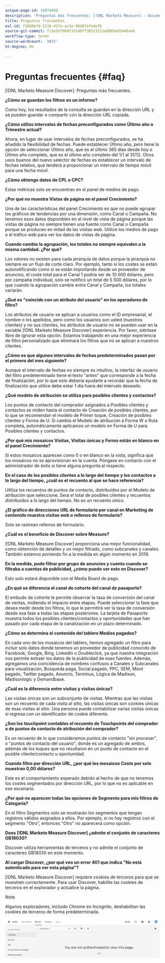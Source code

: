 ```yaml
---
unique-page-id: 18874660
description: 'Preguntas más frecuentes: [!DNL Marketo Measure] - Documentación del producto'
title: Preguntas frecuentes
exl-id: f1896bf8-2216-427e-ac3e-98d87efede76
source-git-commit: f13e55f009f33140ff36523212ed8b9ed5449a4d
workflow-type: tm+mt
source-wordcount: '1072'
ht-degree: 0%

---
```


# Preguntas frecuentes {#faq}

[!DNL Marketo Measure Discover]: Preguntas más frecuentes.

**¿Cómo se guardan los filtros en un informe?**

Como hoy, los resultados de la consulta se guardan en la dirección URL y se pueden guardar o compartir con la dirección URL copiada.

**¿Cómo utilizo intervalos de fechas preconfigurados como Último año o Trimestre actual?**

Ahora, en lugar de usar intervalos de fechas preconfigurados, se ha añadido la flexibilidad de fechas. Puede establecer Último año, pero tiene la opción de seleccionar Último año, que es el último 365 días desde hoy o Último año completo, que es el último año completo del 1/1 al 31/12. Otros usos buenos del nuevo selector de fechas es establecer un intervalo de fechas relativo, que tenderá a proporcionar un intervalo de tiempo móvil para una fecha móvil.

**¿Cómo obtengo datos de CPL o CPC?**

Estas métricas solo se encuentran en el panel de medios de pago.

**¿Por qué no muestra Vistas de página en el panel Crecimiento?**

Una de las características del panel Crecimiento es que no puede agrupar los gráficos de tendencias por una dimensión, como Canal o Campaña. No tenemos esos datos disponibles en el nivel de vista de página porque las vistas de página no siempre tienen una fuente como Canal o Campaña porque se producen en mitad de las visitas web. Utilice los medios de pago o el tráfico web para ver los datos de vistas de página.

**Cuando cambio la agrupación, los totales no siempre equivalen a la misma cantidad. ¿Por qué?**

Los valores no existen para cada jerarquía de datos porque la jerarquía no siempre es un flujo de corte claro. Por ejemplo, tanto si los costes se están autonotificando como si se están importando desde un proveedor de anuncios, el coste total para el Canal 1 podría ser de 10 000 dólares, pero por campaña individual, solo se notificó un total de 5 500 dólares, por lo que cuando la agrupación cambie entre Canal y Campaña, los totales variarán.

**¿Qué es &quot;coincide con un atributo del usuario&quot; en los operadores de filtro?**

Los atributos de usuario se aplican a usuarios como el ID empresarial, el nombre o los apellidos, pero como los usuarios son usted (nuestros clientes) y no sus clientes, los atributos de usuario no se pueden usar en la variable [!DNL Marketo Measure Discover] experiencia. Por favor, siéntase libre de ignorar esta opción. Estamos trabajando en una mejor experiencia de filtro personalizado que eliminará los filtros que no se aplican a nuestros clientes.

**¿Cómo es que algunos intervalos de fechas predeterminados pasan por el primero del mes siguiente?**

Aunque el intervalo de fechas no siempre es intuitivo, la interfaz de usuario del filtro predeterminado tiene el texto &quot;antes&quot; que corresponde a la fecha de finalización, por lo que esto debería ayudarle a recordar que la fecha de finalización que utilice debe estar 1 día fuera del intervalo deseado.

**¿Qué modelo de atribución se utiliza para posibles clientes y contactos?**

Los puntos de contacto del comprador asignados a Posibles clientes y contactos se miden hasta el contacto de Creación de posibles clientes, por lo que se recomiendan el modelo de Primer toque, Creación de posibles clientes y Forma de U. Si cambia el Modelo de atribución a Forma W o Ruta completa, automáticamente aplicamos un modelo en Forma de U para Posibles clientes y contactos.

**¿Por qué mis mosaicos Visitas, Visitas únicas y Forms están en blanco en el panel Crecimiento?**

Si estos mosaicos aparecen como 0 o en blanco en la vista, significa que los mosaicos no se aprovisionan en la cuenta. Póngase en contacto con el administrador de éxito si tiene alguna pregunta al respecto.

**En el caso de los posibles clientes a lo largo del tiempo y los contactos a lo largo del tiempo, ¿cuál es el recuento al que se hace referencia?**

Utiliza los recuentos de puntos de contacto, distribuidos por el Modelo de atribución que seleccione. Será el total de posibles clientes y recuentos distribuidos a lo largo del tiempo. No es un recuento único.

**¿El gráfico de direcciones URL de formulario por canal en Marketing de contenido muestra visitas web o rellenos de formulario?**

Solo se rastrean rellenos de formulario.

**¿Cuál es el beneficio de Discover sobre Measure?**

[!DNL Marketo Measure Discover] proporciona una mejor funcionalidad, como obtención de detalles y un mejor filtrado, como subcanales y canales. También estamos poniendo fin a la medida en algún momento en 2019.

**En la medida, pude filtrar por grupo de anuncios y cuenta cuando se filtraba a cuentas de publicidad, ¿cómo puedo ver esto en Discover?**

Esto solo estará disponible con el Media Board de pago.

**¿En qué se diferencia el canal de cohorte del canal de pasaporte?**

El embudo de cohorte le permite observar la tasa de conversión del canal de ventas, midiendo el impacto entre etapas. Puede seleccionar la fase que desea medir desde los filtros, lo que le permitirá ver la tasa de conversión desde esa fase a todas las etapas posteriores. La tarjeta de Pasaporte muestra todos los posibles clientes/contactos y oportunidades que han pasado por cada etapa de la canalización en un plazo determinado.

**¿Cómo se determina el contenido del tablero Medios pagados?**

En cada uno de los mosaicos del tablero, hemos agregado un filtro para incluir solo datos donde tenemos un proveedor de publicidad conocido de Facebook, Google, Bing, LinkedIn o Doubleclick, ya que nuestra integración nos permite extraer los datos de la publicidad de esas fuentes. Además, agregamos una coincidencia de nombres confusos a Canales y Subcanales para visualización, Búsqueda paga, Social pagado, PPC, SEM, Móvil pagado, Twitter pagado, Anuncio, Terminus, Lógica de Madison, Madisonlogic y Demandbase.

**¿Cuál es la diferencia entre visitas y visitas únicas?**

Las visitas únicas son un subconjunto de visitas. Mientras que las visitas son un recuento de cada visita al sitio, las visitas únicas son cookies únicas de esas visitas al sitio. Una persona puede contabilizar varias visitas únicas si regresa con un identificador de cookie diferente.

**¿Son los touchpoint contables el recuento de Touchpoints del comprador o de puntos de contacto de atribución del comprador?**

Es un recuento de lo que consideramos puntos de contacto &quot;sin procesar&quot;, o &quot;puntos de contacto del usuario&quot;, donde es un agregado de ambos, además de los toques que no resultaron en un punto de contacto en el posible cliente/contacto u oportunidad.

**Cuando filtro por dirección URL, ¿por qué los mosaicos Costo por solo muestran 0,00 dólares?**

Este es el comportamiento esperado debido al hecho de que no tenemos los costes segmentados por dirección URL, por lo que no es aplicable en ese escenario.

**¿Por qué no aparecen todas las opciones de Segmento para mis filtros de Categoría?**

En el filtro Segmentos solo se mostrarán los segmentos que tengan registros válidos asignados a ellos. Por ejemplo, si no hay registros con el segmento &quot;Otro&quot;, entonces &quot;Otro&quot; no aparecerá como opción.

**Does [!DNL Marketo Measure Discover] ¿admite el conjunto de caracteres GB18030?**

Discover utiliza herramientas de terceros y no admite el conjunto de caracteres GB18030 en este momento.

**Al cargar Discover, ¿por qué veo un error 401 que indica &quot;No está autenticado para ver esta página&quot;?**

[!DNL Marketo Measure Discover] requiere cookies de terceros para que se muestren correctamente. Para usar Discover, habilite las cookies de terceros en el explorador y actualice la página.

>[!NOTE]
>
>Algunos exploradores, incluido Chrome en Incognito, deshabilitan las cookies de terceros de forma predeterminada.

![](assets/faq-1.png)